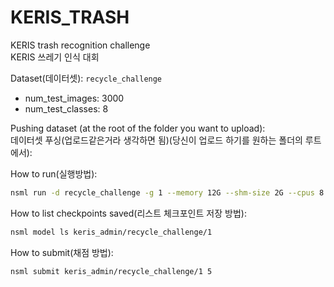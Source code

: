 # KERIS_TRASH
KERIS trash recognition challenge<br>
KERIS 쓰레기 인식 대회

Dataset(데이터셋): `recycle_challenge`
* num_test_images: 3000
* num_test_classes: 8

Pushing dataset (at the root of the folder you want to upload):<br>
데이터셋 푸싱(업로드같은거라 생각하면 됨)(당신이 업로드 하기를 원하는 폴더의 루트에서):

How to run(실행방법):

```bash
nsml run -d recycle_challenge -g 1 --memory 12G --shm-size 2G --cpus 8 -e main.py -a --mode train --num_epochs 5 --step_size 2
```

How to list checkpoints saved(리스트 체크포인트 저장 방법):

```bash
nsml model ls keris_admin/recycle_challenge/1
```

How to submit(채점 방법):

```bash
nsml submit keris_admin/recycle_challenge/1 5
```
